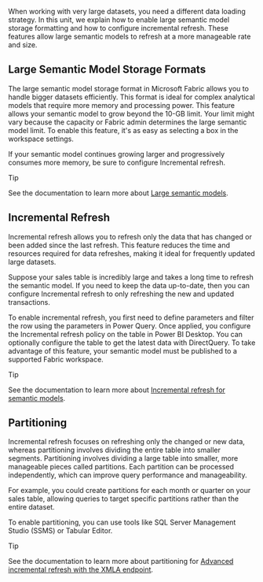 When working with very large datasets, you need a different data loading strategy. In this unit, we explain how to enable large semantic model storage formatting and how to configure incremental refresh. These features allow large semantic models to refresh at a more manageable rate and size.

## Large Semantic Model Storage Formats

The large semantic model storage format in Microsoft Fabric allows you to handle bigger datasets efficiently. This format is ideal for complex analytical models that require more memory and processing power. This feature allows your semantic model to grow beyond the 10-GB limit. Your limit might vary because the capacity or Fabric admin determines the large semantic model limit. To enable this feature, it's as easy as selecting a box in the workspace settings.

If your semantic model continues growing larger and progressively consumes more memory, be sure to configure Incremental refresh.

> [!TIP]
> See the documentation to learn more about [Large semantic models](/power-bi/enterprise/service-premium-large-models).

## Incremental Refresh

Incremental refresh allows you to refresh only the data that has changed or been added since the last refresh. This feature reduces the time and resources required for data refreshes, making it ideal for frequently updated large datasets.

Suppose your sales table is incredibly large and takes a long time to refresh the semantic model. If you need to keep the data up-to-date, then you can configure Incremental refresh to only refreshing the new and updated transactions.

To enable incremental refresh, you first need to define parameters and filter the row using the parameters in Power Query. Once applied, you configure the Incremental refresh policy on the table in Power BI Desktop. You can optionally configure the table to get the latest data with DirectQuery. To take advantage of this feature, your semantic model must be published to a supported Fabric workspace.

> [!TIP]
> See the documentation to learn more about [Incremental refresh for semantic models](/power-bi/connect-data/incremental-refresh-overview).

## Partitioning

Incremental refresh focuses on refreshing only the changed or new data, whereas partitioning involves dividing the entire table into smaller segments. Partitioning involves dividing a large table into smaller, more manageable pieces called partitions. Each partition can be processed independently, which can improve query performance and manageability.

For example, you could create partitions for each month or quarter on your sales table, allowing queries to target specific partitions rather than the entire dataset.

To enable partitioning, you can use tools like SQL Server Management Studio (SSMS) or Tabular Editor.

> [!TIP]
> See the documentation to learn more about partitioning for [Advanced incremental refresh with the XMLA endpoint](/power-bi/connect-data/incremental-refresh-xmla).
